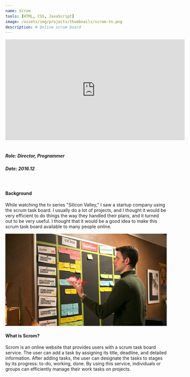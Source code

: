 ```yaml
---
name: Scrom
tools: [HTML, CSS, JavaScript]
image: /assets/img/projects/thumbnails/scrom-tn.png
description: # Online scrum board
---
```


<div class="video">
    <iframe width="560" height="315" src="https://www.youtube.com/embed/081DmFpT7Ic" frameborder="0" allow="accelerometer; autoplay; encrypted-media; gyroscope; picture-in-picture" allowfullscreen></iframe>
</div> <br>

##### Role: Director, Programmer
##### Date: 2016.12
<br>

#### Background

While watching the tv series "Silicon Valley," I saw a startup company using the scrum task board. I usually do a lot of projects, and I thought it would be very efficient to do things the way they handled their plans, and it turned out to be very useful. I thought that it would be a good idea to make this scrum task board available to many people online.

<center> <img src="/assets/img/projects/reg/scrum.jpg" width="512" height="288"/> </center>

#### What is Scrom?

Scrom is an online website that provides users with a scrum task board service. The user can add a task by assigning its title, deadline, and detailed information. After adding tasks, the user can designate the tasks to stages by its progress: to-do, working, done. By using this service, individuals or groups can efficiently manage their work tasks on projects.